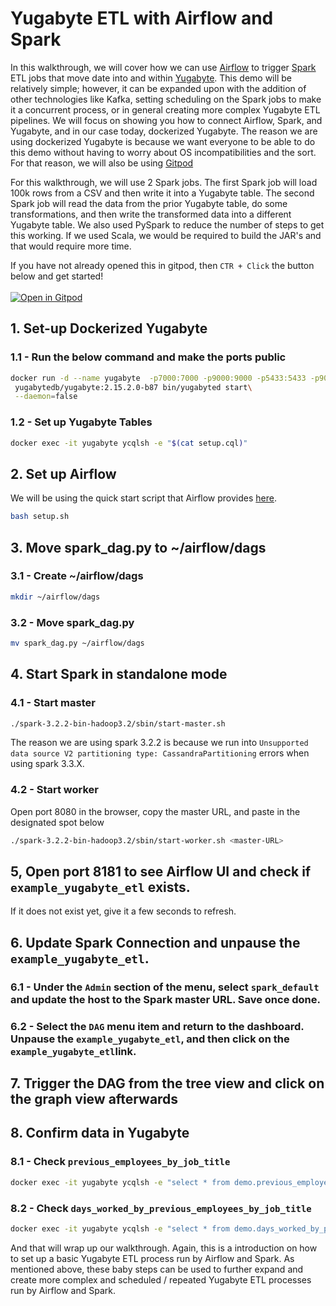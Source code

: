 # Yugabyte ETL with Airflow and Spark

In this walkthrough, we will cover how we can use [Airflow](https://airflow.apache.org/) to trigger [Spark](https://spark.apache.org/) ETL jobs that move date into and within [Yugabyte](https://www.yugabyte.com/). This demo will be relatively simple; however, it can be expanded upon with the addition of other technologies like Kafka, setting scheduling on the Spark jobs to make it a concurrent process, or in general creating more complex Yugabyte ETL pipelines. We will focus on showing you how to connect Airflow, Spark, and Yugabyte, and in our case today, dockerized Yugabyte. The reason we are using dockerized Yugabyte is because we want everyone to be able to do this demo without having to worry about OS incompatibilities and the sort. For that reason, we will also be using [Gitpod](https://gitpod.io/)

For this walkthrough, we will use 2 Spark jobs. The first Spark job will load 100k rows from a CSV and then write it into a Yugabyte table. The second Spark job will read the data from the prior Yugabyte table, do some transformations, and then write the transformed data into a different Yugabyte table. We also used PySpark to reduce the number of steps to get this working. If we used Scala, we would be required to build the JAR's and that would require more time.

If you have not already opened this in gitpod, then `CTR + Click` the button below and get started! <br></br>
[![Open in Gitpod](https://gitpod.io/button/open-in-gitpod.svg)](https://gitpod.io#https://github.com/Anant/example-yugabyte-etl-with-airflow-and-spark)

## 1. Set-up Dockerized Yugabyte

### 1.1 - Run the below command and make the ports public
```bash
docker run -d --name yugabyte  -p7000:7000 -p9000:9000 -p5433:5433 -p9042:9042\
 yugabytedb/yugabyte:2.15.2.0-b87 bin/yugabyted start\
 --daemon=false
```

### 1.2 - Set up Yugabyte Tables
```bash
docker exec -it yugabyte ycqlsh -e "$(cat setup.cql)"
```

## 2. Set up Airflow

We will be using the quick start script that Airflow provides [here](https://airflow.apache.org/docs/apache-airflow/stable/start/local.html).

```bash
bash setup.sh
```

## 3. Move spark_dag.py to ~/airflow/dags

### 3.1 - Create ~/airflow/dags

```bash
mkdir ~/airflow/dags
```

### 3.2 - Move spark_dag.py

```bash
mv spark_dag.py ~/airflow/dags
```

## 4. Start Spark in standalone mode

### 4.1 - Start master

```bash
./spark-3.2.2-bin-hadoop3.2/sbin/start-master.sh
```
The reason we are using spark 3.2.2 is because we run into `Unsupported data source V2 partitioning type: CassandraPartitioning` errors when using spark 3.3.X.

### 4.2 - Start worker

Open port 8080 in the browser, copy the master URL, and paste in the designated spot below

```bash
./spark-3.2.2-bin-hadoop3.2/sbin/start-worker.sh <master-URL>
```

## 5, Open port 8181 to see Airflow UI and check if `example_yugabyte_etl` exists. 
If it does not exist yet, give it a few seconds to refresh.

## 6. Update Spark Connection and unpause the `example_yugabyte_etl`.

### 6.1 - Under the `Admin` section of the menu, select `spark_default` and update the host to the Spark master URL. Save once done.

### 6.2 - Select the `DAG` menu item and return to the dashboard. Unpause the `example_yugabyte_etl`, and then click on the `example_yugabyte_etl`link. 

## 7. Trigger the DAG from the tree view and click on the graph view afterwards

## 8. Confirm data in Yugabyte

### 8.1 - Check `previous_employees_by_job_title`

```bash
docker exec -it yugabyte ycqlsh -e "select * from demo.previous_employees_by_job_title where job_title='Dentist';"
```

### 8.2 - Check `days_worked_by_previous_employees_by_job_title`
```bash
docker exec -it yugabyte ycqlsh -e "select * from demo.days_worked_by_previous_employees_by_job_title where job_title='Dentist';"
```

And that will wrap up our walkthrough. Again, this is a introduction on how to set up a basic Yugabyte ETL process run by Airflow and Spark. As mentioned above, these baby steps can be used to further expand and create more complex and scheduled / repeated Yugabyte ETL processes run by Airflow and Spark.

